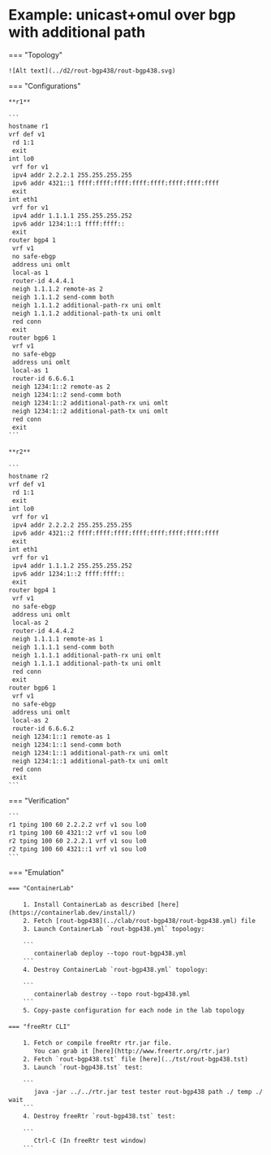 # Example: unicast+omul over bgp with additional path

=== "Topology"

    ![Alt text](../d2/rout-bgp438/rout-bgp438.svg)

=== "Configurations"

    **r1**

    ```
    hostname r1
    vrf def v1
     rd 1:1
     exit
    int lo0
     vrf for v1
     ipv4 addr 2.2.2.1 255.255.255.255
     ipv6 addr 4321::1 ffff:ffff:ffff:ffff:ffff:ffff:ffff:ffff
     exit
    int eth1
     vrf for v1
     ipv4 addr 1.1.1.1 255.255.255.252
     ipv6 addr 1234:1::1 ffff:ffff::
     exit
    router bgp4 1
     vrf v1
     no safe-ebgp
     address uni omlt
     local-as 1
     router-id 4.4.4.1
     neigh 1.1.1.2 remote-as 2
     neigh 1.1.1.2 send-comm both
     neigh 1.1.1.2 additional-path-rx uni omlt
     neigh 1.1.1.2 additional-path-tx uni omlt
     red conn
     exit
    router bgp6 1
     vrf v1
     no safe-ebgp
     address uni omlt
     local-as 1
     router-id 6.6.6.1
     neigh 1234:1::2 remote-as 2
     neigh 1234:1::2 send-comm both
     neigh 1234:1::2 additional-path-rx uni omlt
     neigh 1234:1::2 additional-path-tx uni omlt
     red conn
     exit
    ```

    **r2**

    ```
    hostname r2
    vrf def v1
     rd 1:1
     exit
    int lo0
     vrf for v1
     ipv4 addr 2.2.2.2 255.255.255.255
     ipv6 addr 4321::2 ffff:ffff:ffff:ffff:ffff:ffff:ffff:ffff
     exit
    int eth1
     vrf for v1
     ipv4 addr 1.1.1.2 255.255.255.252
     ipv6 addr 1234:1::2 ffff:ffff::
     exit
    router bgp4 1
     vrf v1
     no safe-ebgp
     address uni omlt
     local-as 2
     router-id 4.4.4.2
     neigh 1.1.1.1 remote-as 1
     neigh 1.1.1.1 send-comm both
     neigh 1.1.1.1 additional-path-rx uni omlt
     neigh 1.1.1.1 additional-path-tx uni omlt
     red conn
     exit
    router bgp6 1
     vrf v1
     no safe-ebgp
     address uni omlt
     local-as 2
     router-id 6.6.6.2
     neigh 1234:1::1 remote-as 1
     neigh 1234:1::1 send-comm both
     neigh 1234:1::1 additional-path-rx uni omlt
     neigh 1234:1::1 additional-path-tx uni omlt
     red conn
     exit
    ```

=== "Verification"

    ```
    r1 tping 100 60 2.2.2.2 vrf v1 sou lo0
    r1 tping 100 60 4321::2 vrf v1 sou lo0
    r2 tping 100 60 2.2.2.1 vrf v1 sou lo0
    r2 tping 100 60 4321::1 vrf v1 sou lo0
    ```

=== "Emulation"

    === "ContainerLab"

        1. Install ContainerLab as described [here](https://containerlab.dev/install/)  
        2. Fetch [rout-bgp438](../clab/rout-bgp438/rout-bgp438.yml) file  
        3. Launch ContainerLab `rout-bgp438.yml` topology:  

        ```
           containerlab deploy --topo rout-bgp438.yml  
        ```
        4. Destroy ContainerLab `rout-bgp438.yml` topology:  

        ```
           containerlab destroy --topo rout-bgp438.yml  
        ```
        5. Copy-paste configuration for each node in the lab topology

    === "freeRtr CLI"

        1. Fetch or compile freeRtr rtr.jar file.  
           You can grab it [here](http://www.freertr.org/rtr.jar)  
        2. Fetch `rout-bgp438.tst` file [here](../tst/rout-bgp438.tst)  
        3. Launch `rout-bgp438.tst` test:  

        ```
           java -jar ../../rtr.jar test tester rout-bgp438 path ./ temp ./ wait
        ```
        4. Destroy freeRtr `rout-bgp438.tst` test:  

        ```
           Ctrl-C (In freeRtr test window)
        ```

